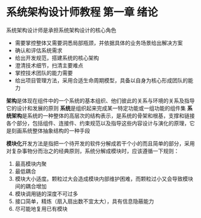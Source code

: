 # 系统架构设计师教程 第一章 绪论

系统架构设计师是承担系统架构设计的核心角色

- 需要掌控整体又需要洞悉局部瓶颈，并依据具体的业务场景给出解决方案
- 确认和评估系统需求
- 给出开发规范，搭建系统的核心架构
- 澄清技术细节，扫清主要难点
- 掌控技术团队的能力需要
- 给出项目管理方法，采用合适生命周期模型，具备以自身为核心形成团队的能力

**架构**是体现在组件中的一个系统的基本组织、他们彼此的关系与环境的关系及指导它的设计和发展的原则
**系统**是组织起来完成某一特定功能或一组功能的组件集
**系统架构**是系统的一种整体的高层次的结构表示，是系统的骨架和根基，支撑和链接各个部分，包括组件、连接件、约束规范以及指导这些内容设计与演化的原理，它是刻画系统整体抽象结构的一种手段

**模块化**开发方法是指把一个待开发的软件分解成若干个小的而且简单的部分，采用对复杂事物分而治之的经典原则，系统分解成模块时，应该遵循一下规则：

1. 最高模块内聚
2. 最低耦合
3. 模块大小适度。颗粒过大会造成模块内部维护困难，而颗粒过小又会导致模块间的耦合增加
4. 模块调用链的深度不可过多
5. 接口简单，精炼（扇入扇出数不宜太大），具有信息隐蔽能力
6. 尽可能地复用已有模块
